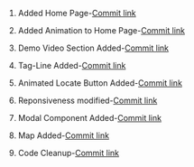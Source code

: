 1. Added Home Page-[Commit link](https://github.com/ishanExtreme/DustBinz/commit/8d9abff9d25aebf64c69e3cac286b26b753a7d37)

2. Added Animation to Home Page-[Commit link](https://github.com/ishanExtreme/DustBinz/commit/76aaeb8a8b88097c41de3cd230452fa9732a5df6)

3. Demo Video Section Added-[Commit link](https://github.com/ishanExtreme/DustBinz/commit/c7631b961f25a82fa60152e22a5af402fdb83b1e)

4. Tag-Line Added-[Commit link](https://github.com/ishanExtreme/DustBinz/commit/8af15b9fd8568a9e44a717a9617d18359fbbc48e)

5. Animated Locate Button Added-[Commit link](https://github.com/ishanExtreme/DustBinz/commit/a99cc2eb7fbf0702ed399f75ea4a2ed46e4ad67b)

6. Reponsiveness modified-[Commit link](https://github.com/ishanExtreme/DustBinz/commit/5bdcf10250166a0440b56e5cf8e9829ac709996d)

7. Modal Component Added-[Commit link](https://github.com/ishanExtreme/DustBinz/commit/97a717abcd26e6d7d5d4dc8f8c517df7d1047df9)

8. Map Added-[Commit link](https://github.com/ishanExtreme/DustBinz/commit/9beea1da5f6cd7085935bd6309d5867ddd2f10ad)

9. Code Cleanup-[Commit link](https://github.com/ishanExtreme/DustBinz/commit/ca34a58715fb30134e358c0fa5aac8e9c36ba266)
